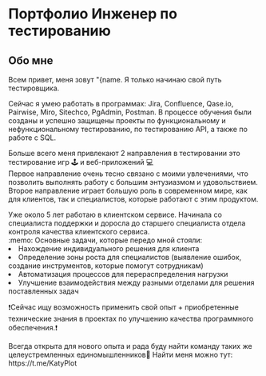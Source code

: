 # Портфолио Инженер по тестированию
## Обо мне
Всем привет, меня зовут "{name. Я только начинаю свой путь тестировщика. 

<p>Сейчас я умею работать в программах: Jira, Confluence, Qase.io, Pairwise, Miro, Sitechco, PgAdmin, Postman. В процессе обучения были созданы и успешно защищены проекты по функциональному и нефункциональному тестированию, по тестированию API, а также по работе с SQL.</p>
<p>Больше всего меня привлекают 2 направления в тестировании это тестирование игр 🕹️ и веб-приложений 💻<br>
Первое направление очень тесно связано с моими увлечениями, что позволить выполнять работу с большим энтузиазмом и удовольствием.<br>
Второе направление играет большую роль в современном мире, как для клиентов, так и специалистов, которые работают с этим продуктом.</p>   
Уже около 5 лет работаю в клиентском сервисе. Начинала со специалиста поддержки и доросла до старшего специалиста отдела контроля качества клиентского сервиса. <br> :memo: Основные задачи, которые передо мной стояли: 

  <li>Нахождение индивидуального решения для клиента
<li> Определение зоны роста для специалистов (выявление ошибок, создание инструментов, которые помогут сотрудникам)
<li> Автоматизация процессов для перераспределения нагрузки 
<li> Улучшение взаимодействия между разными отделами для решения поставленных задач <p>❗Сейчас ищу возможность применить свой опыт + приобретенные технические знания в проектах по улучшению качества программного обеспечения.❗</p>
<p>Всегда открыта для нового опыта и рада буду найти команду таких же целеустремленных единомышленников🦸
Найти меня можно тут: https://t.me/KatyPlot</p>
